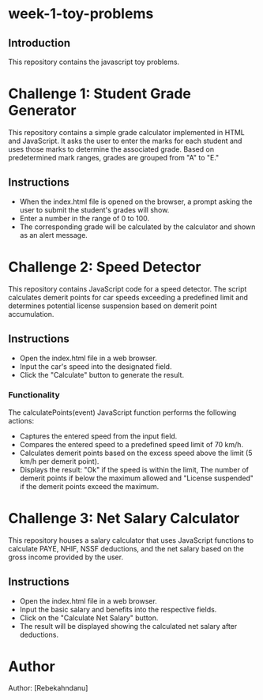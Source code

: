 # week-1-toy-problems
## Introduction
This repository contains the javascript toy problems.

# Challenge 1: Student Grade Generator
This repository contains a simple grade calculator implemented in HTML and JavaScript. It asks the user to enter the marks for each student and uses those marks to determine the associated grade. Based on predetermined mark ranges, grades are grouped from "A" to "E."

## Instructions
- When the index.html file is opened on the browser, a prompt asking the user to submit the student's grades will show.
- Enter a number in the range of 0 to 100.
- The corresponding grade will be calculated by the calculator and shown as an alert message.


# Challenge 2: Speed Detector
This repository contains JavaScript code for a speed detector. The script calculates demerit points for car speeds exceeding a predefined limit and determines potential license suspension based on demerit point accumulation.

## Instructions
- Open the index.html file in a web browser.
- Input the car's speed into the designated field.
- Click the "Calculate" button to generate the result.

### Functionality
The calculatePoints(event) JavaScript function performs the following actions:

- Captures the entered speed from the input field.
- Compares the entered speed to a predefined speed limit of 70 km/h.
- Calculates demerit points based on the excess speed above the limit (5 km/h per demerit point).
- Displays the result: "Ok" if the speed is within the limit, The number of demerit points if below the maximum allowed and "License suspended" if the demerit points exceed the maximum.

# Challenge 3: Net Salary Calculator
This repository houses a salary calculator that uses JavaScript functions to calculate PAYE, NHIF, NSSF deductions, and the net salary based on the gross income provided by the user.

## Instructions
- Open the index.html file in a web browser.
- Input the basic salary and benefits into the respective fields.
- Click on the "Calculate Net Salary" button.
- The result will be displayed showing the calculated net salary after deductions.

# Author 
Author: [Rebekahndanu]

